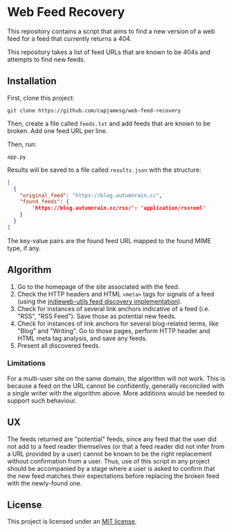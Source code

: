 # Web Feed Recovery

This repository contains a script that aims to find a new version of a web feed for a feed that currently returns a 404.

This repository takes a list of feed URLs that are known to be 404s and attempts to find new feeds.

## Installation

First, clone this project:

```
git clone https://github.com/capjamesg/web-feed-recovery
```

Then, create a file called `feeds.txt` and add feeds that are known to be broken. Add one feed URL per line.

Then, run:

```
app.py
```

Results will be saved to a file called `results.json` with the structure:

```json
[
  {
    "original_feed": "https://blog.autumnrain.cc",
    "found_feeds": {
        'https://blog.autumnrain.cc/rss/': 'application/rss+xml'
    }
  }
]
```

The key-value pairs are the found feed URL mapped to the found MIME type, if any.

## Algorithm

1. Go to the homepage of the site associated with the feed.
2. Check the HTTP headers and HTML `<meta>` tags for signals of a feed (using the [indieweb-utils feed discovery implementation](https://indieweb-utils.readthedocs.io/en/latest/discovery.html#indieweb_utils.discover_web_page_feeds)).
3. Check for instances of several link anchors indicative of a feed (i.e. "RSS", "RSS Feed"). Save those as potential new feeds.
4. Check for instances of link anchors for several blog-related terms, like "Blog" and "Writing". Go to those pages, perform HTTP header and HTML meta tag analysis, and save any feeds.
5. Present all discovered feeds.

### Limitations

For a multi-user site on the same domain, the algorithm will not work. This is because a feed on the URL cannot be confidently, generally reconciled with a single writer with the algorithm above. More additions would be needed to support such behaviour.

## UX

The feeds returned are "potential" feeds, since any feed that the user did not add to a feed reader themselves (or that a feed reader did not infer from a URL provided by a user) cannot be known to be the right replacement without confirmation from a user. Thus, use of this script in any project should be accompanied by a stage where a user is asked to confirm that the new feed matches their expectations before replacing the broken feed with the newly-found one.

## License

This project is licensed under an [MIT license](LICENSE).
